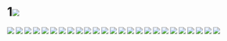 # 1![](../img/13/00000001.jpg)
![](../img/13/00000002.jpg)
![](../img/13/00000003.jpg)
![](../img/13/00000004.jpg)
![](../img/13/00000005.jpg)
![](../img/13/00000006.jpg)
![](../img/13/00000007.jpg)
![](../img/13/00000008.jpg)
![](../img/13/00000009.jpg)
![](../img/13/00000010.jpg)
![](../img/13/00000011.jpg)
![](../img/13/00000012.jpg)
![](../img/13/00000013.jpg)
![](../img/13/00000014.jpg)
![](../img/13/00000015.jpg)
![](../img/13/00000016.jpg)
![](../img/13/00000017.jpg)
![](../img/13/00000018.jpg)
![](../img/13/00000019.jpg)
![](../img/13/00000020.jpg)
![](../img/13/00000021.jpg)
![](../img/13/00000022.jpg)
![](../img/13/00000023.jpg)
![](../img/13/00000024.jpg)
![](../img/13/00000025.jpg)
![](../img/13/00000026.jpg)
